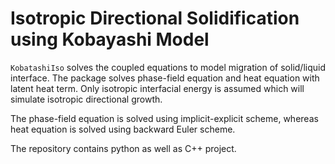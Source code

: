 # Isotropic Directional Solidification using Kobayashi Model

`KobatashiIso` solves the coupled equations to model migration of solid/liquid interface. 
The package solves phase-field equation and heat equation with latent heat term. Only isotropic 
interfacial energy is assumed which will simulate isotropic directional growth.

The phase-field equation is solved using implicit-explicit scheme, whereas heat equation is solved 
using backward Euler scheme.

The repository contains python as well as C++ project.



